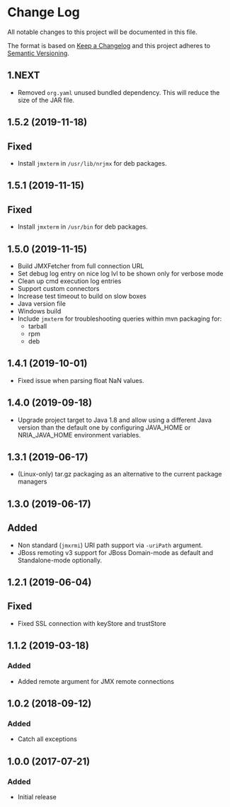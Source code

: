 # Change Log
All notable changes to this project will be documented in this file.

The format is based on [Keep a Changelog](http://keepachangelog.com/)
and this project adheres to [Semantic Versioning](http://semver.org/).

## 1.NEXT

- Removed `org.yaml` unused bundled dependency. This will reduce the
  size of the JAR file.

## 1.5.2 (2019-11-18)
## Fixed
- Install `jmxterm` in `/usr/lib/nrjmx` for deb packages.

## 1.5.1 (2019-11-15)
## Fixed
- Install `jmxterm` in `/usr/bin` for deb packages.

## 1.5.0 (2019-11-15)
- Build JMXFetcher from full connection URL
- Set debug log entry on nice log lvl to be shown only for verbose mode
- Clean up cmd execution log entries
- Support custom connectors
- Increase test timeout to build on slow boxes
- Java version file
- Windows build
- Include `jmxterm` for troubleshooting queries within mvn packaging for:
  * tarball
  * rpm
  * deb

## 1.4.1 (2019-10-01)
- Fixed issue when parsing float NaN values.

## 1.4.0 (2019-09-18)
- Upgrade project target to Java 1.8 and allow using a different Java version than 
the default one by configuring JAVA_HOME or NRIA_JAVA_HOME environment variables.

## 1.3.1 (2019-06-17)
- (Linux-only) tar.gz packaging as an alternative to the current package managers

## 1.3.0 (2019-06-17)
## Added
- Non standard (`jmxrmi`) URI path support via `-uriPath` argument.
- JBoss remoting v3 support for JBoss Domain-mode as default and Standalone-mode
  optionally.

## 1.2.1 (2019-06-04)
## Fixed
- Fixed SSL connection with keyStore and trustStore 

## 1.1.2 (2019-03-18)
### Added
- Added remote argument for JMX remote connections

## 1.0.2 (2018-09-12)
### Added
- Catch all exceptions

## 1.0.0 (2017-07-21)
### Added
- Initial release
